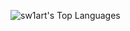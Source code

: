 ![sw1art's Top Languages](https://github-readme-stats.vercel.app/api/top-langs/?username=sw1art&theme=tokyonight&show_icons=true&hide_border=true&layout=compact)

